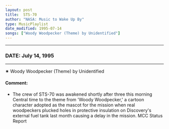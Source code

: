 ```yaml
---
layout: post
title:  STS-70
author: "NASA: Music to Wake Up By"
type: MusicPlaylist
date_modified: 1995-07-14
songs: ["Woody Woodpecker (Theme) by Unidentified"]
---
```


----
### DATE: July 14, 1995
----
✷ Woody Woodpecker (Theme) by Unidentified

#### Comment:
* The crew of STS-70 was awakened shortly after three this morning Central time to the theme from 'Woody Woodpecker,' a cartoon character adopted as the mascot for the mission when real woodpeckers plucked holes in protective insulation on Discovery's external fuel tank last month causing a delay in the mission. MCC Status Report



<br/>
<center>
	<a target="_blank"
	   href="https://twitter.com/intent/tweet?hashtags=Space,NASA,Playlist,NASAWakeupCalls,SpaceProgram&text={{ page.author}}, '{{ page.songs.first }}' {{ page.title }}, {{ page.date | date: '%B %d, %Y' }}. {{ site.url }}{{ page.url }}&via=nasawakeupcalls"><i class="fab fa-twitter" alt="Tweet this page" style="font-size: 1.3em;"></i></a>
	&nbsp; 	<i class="fas fa-user-astronaut" style="font-size: 1.5em;"></i> &nbsp;
    <a id="custom_amazon_link"
       type="amzn" search="#"
       category="popular music">
    <i class="fab fa-amazon" style="font-size: 1.3em;"></i></a>
</center>

<!-- Randomly resolve an individual entry from a song array -->
<script src="/assets/javascript/seedrandom.min.js"></script>
<script>
  var wake_me_up = ["Woody Woodpecker (Theme) by Unidentified"];
  var prng = new Math.seedrandom();
  function randomSong() {
    song = wake_me_up[Math.floor(Math.random() * wake_me_up.length)];
    var amazon_link = document.getElementById("custom_amazon_link");
    amazon_link.setAttribute("search", song);
  }
  window.onload = randomSong();
</script>
